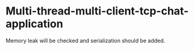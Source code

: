 # Multi-thread-multi-client-tcp-chat-application

Memory leak will be checked and serialization should be added.
